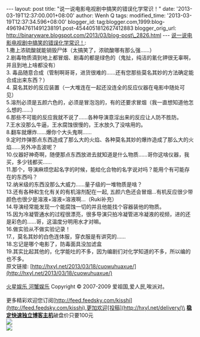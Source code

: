 --- layout: post title: "说一说电影电视剧中搞笑的错误化学常识！" date:
'2013-03-19T12:37:00.001+08:00' author: Wenh Q tags: modified\_time:
'2013-03-19T12:37:34.596+08:00' blogger\_id:
tag:blogger.com,1999:blog-4961947611491238191.post-4544051812627412883
blogger\_orig\_url:
http://binaryware.blogspot.com/2013/03/blog-post\_2826.html ---
[说一说电影电视剧中搞笑的错误化学常识！](http://hxyl.net/2013/03/18/cuowuhuaxue/):
\
1.撒上浓硫酸就能销毁尸体（太搞笑了，浓硫酸哪有那么强……）\
2.剧毒物质滴到地上都冒烟、剧毒的都是绿色的（鬼扯，纯洁的氰化钾很无辜啊，并且到地上啥都没有）\
3.
毒品随意合成（管制啊哥哥，进货很难的……还有您那些莫名其妙的方法确定能合成出来东西？）\
4.
莫名其妙的反应装置（一大堆连在一起还没连全的反应仪器在电影中随处可见）\
5.溶剂必须是五颜六色的，必须是冒泡泡的，有的还要求冒烟（我一直想知道他怎么想的……）\
6.那些不可能的反应我就不说了……各种导演意淫出来的反应让人防不胜防。\
7.王水没那么牛逼，王水腐蚀很慢的，王水放久了没啥用的。\
8.翻车就爆炸……爆你个大头鬼啊……\
9.定时炸弹那点东西造成了那么大的火焰、各种莫名其妙的爆炸造成了那么大的火焰……另外冲击波呢？\
10.仪器好神奇啊，随便那点东西放进去就知道是什么物质……哥你这啥仪器，我买，多少钱都买……\
11.那个，导演麻烦您起名字的时候，能给化合物的名字说对吗？能用个有可能存在的东西吗？\
12.纳米级的东西没那么大威力……量子级的一堆物质是啥？\
13.还有各种和生化有关的有机溶剂配在一起,
五颜六色还会冒烟…有机反应很少带颜色也很少是溶液+溶液=溶液啊…（Ruki补充）\
14.导演经常能发现一个能腐蚀一切的并且他能找个容器装他的物质。\
15.因为冷凝管通水的过程很漂亮，很多导演只拍冷凝管进冷凝液的视频，进的还是彩色的……哥，这温度分明用水才对嘛。\
16.做实验从不做实验记录！\
17.，莫名其妙的白色连体服，穿衣服是有讲究的……\
18.忘记是哪个电影了，防毒面具没加滤盒\
19.其实比起其他的，化学能吐的不多，因为编剧们对化学知道的不多，所以编的也不多。\
原文链接:
[http://hxyl.net/2013/03/18/cuowuhuaxue/](http://hxyl.net/2013/03/18/cuowuhuaxue/)
\
\
[火星娱乐 河蟹娱乐](http://hxyl.net/) Copyright © 2007-2009
爱祖国,爱人民,唉派对。\
\
更多精彩欢迎您订阅[http://feed.feedsky.com/kisshi](http://feed.feedsky.com/kisshi),更加欢迎[投稿](http://hxyl.net/delivery/)\
[**稳定快速独立博客主机**](http://www.gegehost.com/)破盘价只要100元 \
![](http://img.tongji.linezing.com/922164/tongji.gif)\
![](http://www1.feedsky.com/t1/723412665/kisshi/feedsky/s.gif?r=http://hxyl.net/2013/03/18/cuowuhuaxue/)
